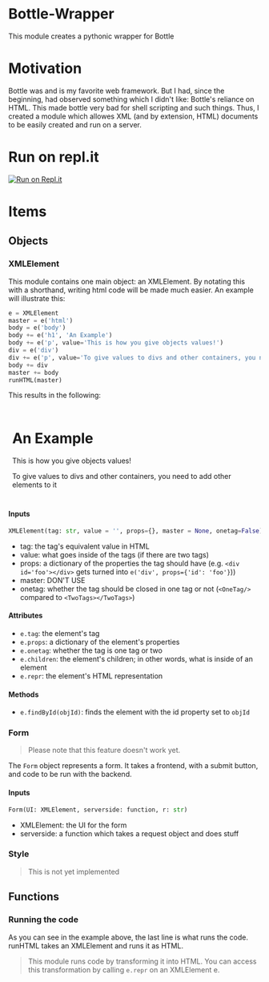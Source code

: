 # Bottle-Wrapper
This module creates a pythonic wrapper for Bottle

# Motivation
Bottle was and is my favorite web framework. But I had, since the beginning, had observed something which I didn't like: Bottle's reliance on HTML. This made bottle very bad for shell scripting and such things. Thus, I created a module which allowes XML (and by extension, HTML) documents to be easily created and run on a server.

# Run on repl.it
[![Run on Repl.it](https://repl.it/badge/github/techieji/Bottle-Wrapper)](https://repl.it/github/techieji/Bottle-Wrapper)

# Items
## Objects
### XMLElement
This module contains one main object: an XMLElement. By notating this with a shorthand, writing html code will be made much easier. An example will illustrate this:

```python
e = XMLElement
master = e('html')
body = e('body')
body += e('h1', 'An Example')
body += e('p', value='This is how you give objects values!')
div = e('div')
div += e('p', value='To give values to divs and other containers, you need to add other elements to it.')
body += div
master += body
runHTML(master)
```

This results in the following:
<div style="border: 0.25ex; padding: 1ex">
    <h1>An Example</h1>
    <p>This is how you give objects values!</p>
    <div>
        <p>To give values to divs and other containers, you need to add other elements to it</p>
    </div>
</div>

#### Inputs
```python
XMLElement(tag: str, value = '', props={}, master = None, onetag=False)
```

* tag: the tag's equivalent value in HTML
* value: what goes inside of the tags (if there are two tags)
* props: a dictionary of the properties the tag should have (e.g. `<div id='foo'></div>` gets turned into `e('div', props={'id': 'foo'}`))
* master: DON'T USE
* onetag: whether the tag should be closed in one tag or not (`<OneTag/>` compared to `<TwoTags></TwoTags>`)

#### Attributes
* `e.tag`: the element's tag
* `e.props`: a dictionary of the element's properties
* `e.onetag`: whether the tag is one tag or two
* `e.children`: the element's children; in other words, what is inside of an element
* `e.repr`: the element's HTML representation

#### Methods
* `e.findById(objId)`: finds the element with the id property set to `objId`

### Form
> Please note that this feature doesn't work yet. 

The `Form` object represents a form. It takes a frontend, with a submit button, and code to be run with the backend. 

#### Inputs
```python
Form(UI: XMLElement, serverside: function, r: str)
```

* XMLElement: the UI for the form
* serverside: a function which takes a request object and does stuff

### Style
> This is not yet implemented

## Functions
### Running the code
As you can see in the example above, the last line is what runs the code. runHTML takes an XMLElement and runs it as HTML. 
> This module runs code by transforming it into HTML. You can access this transformation by calling `e.repr` on an XMLElement e.